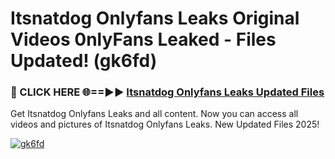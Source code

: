 # Itsnatdog Onlyfans Leaks Original Videos 0nlyFans Leaked - Files Updated! (gk6fd)

<h3>🔴 CLICK HERE 🌐==►► <a href="https://best4dudes.click/HH4t6V" rel="nofollow">Itsnatdog Onlyfans Leaks Updated Files</a></h3>

Get Itsnatdog Onlyfans Leaks and all content. Now you can access all videos and pictures of Itsnatdog Onlyfans Leaks. New Updated Files 2025!

[![gk6fd](https://github.com/user-attachments/assets/8c521d6e-e6e3-4a75-9320-d58ab9d79d5b)](https://best4dudes.click/HH4t6V)
